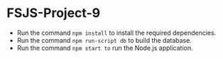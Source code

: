 # FSJS-Project-9

* Run the command `npm install` to install the required dependencies.
* Run the command `npm run-script db` to build the database.
* Run the command `npm start to` run the Node.js application.